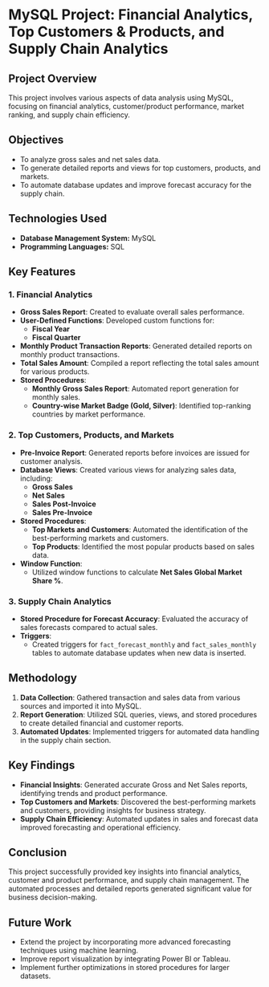 # MySQL Project: Financial Analytics, Top Customers & Products, and Supply Chain Analytics

## Project Overview
This project involves various aspects of data analysis using MySQL, focusing on financial analytics, customer/product performance, market ranking, and supply chain efficiency.

## Objectives
- To analyze gross sales and net sales data.
- To generate detailed reports and views for top customers, products, and markets.
- To automate database updates and improve forecast accuracy for the supply chain.

## Technologies Used
- **Database Management System:** MySQL
- **Programming Languages:** SQL

## Key Features

### 1. Financial Analytics
- **Gross Sales Report**: Created to evaluate overall sales performance.
- **User-Defined Functions**: Developed custom functions for:
  - **Fiscal Year**
  - **Fiscal Quarter**
- **Monthly Product Transaction Reports**: Generated detailed reports on monthly product transactions.
- **Total Sales Amount**: Compiled a report reflecting the total sales amount for various products.
- **Stored Procedures**:
  - **Monthly Gross Sales Report**: Automated report generation for monthly sales.
  - **Country-wise Market Badge (Gold, Silver)**: Identified top-ranking countries by market performance.

### 2. Top Customers, Products, and Markets
- **Pre-Invoice Report**: Generated reports before invoices are issued for customer analysis.
- **Database Views**: Created various views for analyzing sales data, including:
  - **Gross Sales**
  - **Net Sales**
  - **Sales Post-Invoice**
  - **Sales Pre-Invoice**
- **Stored Procedures**:
  - **Top Markets and Customers**: Automated the identification of the best-performing markets and customers.
  - **Top Products**: Identified the most popular products based on sales data.
- **Window Function**:
  - Utilized window functions to calculate **Net Sales Global Market Share %**.

### 3. Supply Chain Analytics
- **Stored Procedure for Forecast Accuracy**: Evaluated the accuracy of sales forecasts compared to actual sales.
- **Triggers**:
  - Created triggers for `fact_forecast_monthly` and `fact_sales_monthly` tables to automate database updates when new data is inserted.

## Methodology
1. **Data Collection**: Gathered transaction and sales data from various sources and imported it into MySQL.
2. **Report Generation**: Utilized SQL queries, views, and stored procedures to create detailed financial and customer reports.
3. **Automated Updates**: Implemented triggers for automated data handling in the supply chain section.

## Key Findings
- **Financial Insights**: Generated accurate Gross and Net Sales reports, identifying trends and product performance.
- **Top Customers and Markets**: Discovered the best-performing markets and customers, providing insights for business strategy.
- **Supply Chain Efficiency**: Automated updates in sales and forecast data improved forecasting and operational efficiency.

## Conclusion
This project successfully provided key insights into financial analytics, customer and product performance, and supply chain management. The automated processes and detailed reports generated significant value for business decision-making.

## Future Work
- Extend the project by incorporating more advanced forecasting techniques using machine learning.
- Improve report visualization by integrating Power BI or Tableau.
- Implement further optimizations in stored procedures for larger datasets.
